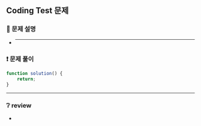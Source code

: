 ## Coding Test 문제

### 📌 문제 설명

- ***

### ❗ 문제 풀이

```javascript
function solution() {
	return;
}
```

---

### ❔ review

- 

